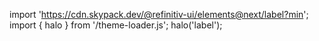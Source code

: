 <!--
type: template
name: label
-->

import 'https://cdn.skypack.dev/@refinitiv-ui/elements@next/label?min';
import { halo } from '/theme-loader.js';
halo('label');